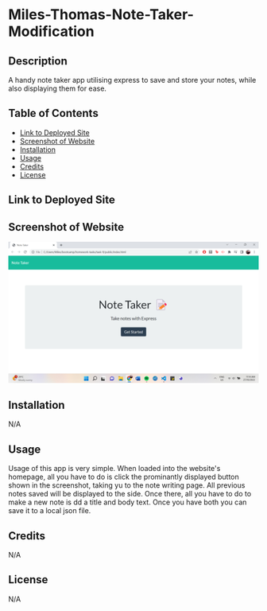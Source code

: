 # Miles-Thomas-Note-Taker-Modification

## Description
A handy note taker app utilising express to save and store your notes, while also displaying them for ease.

## Table of Contents
* [Link to Deployed Site](#Link-to-Deployed-Site)
* [Screenshot of Website](#Screenshot-of-Website)
* [Installation](#Installation)
* [Usage](#Usage)
* [Credits](#Credits)
* [License](#License)

## Link to Deployed Site

## Screenshot of Website
<img src=./public/assets/images/Note-Taker-Screenshot.png>

## Installation
N/A

## Usage
Usage of this app is very simple. When loaded into the website's homepage, all you have to do is click the prominantly displayed button shown in the screenshot, taking yu to the note writing page. All previous notes saved will be displayed to the side. Once there, all you have to do to make a new note is dd a title and body text. Once you have both you can save it to a local json file.

## Credits
N/A

## License
N/A

